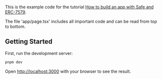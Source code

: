 This is the example code for the tutorial [How to build an app with Safe and ERC-7579](https://docs.safe.global/advanced/erc-7579/tutorials/7579-tutorial).

The file 'app/page.tsx' includes all important code and can be read from top to bottom.

## Getting Started

First, run the development server:

```bash
pnpm dev
```

Open [http://localhost:3000](http://localhost:3000) with your browser to see the result.